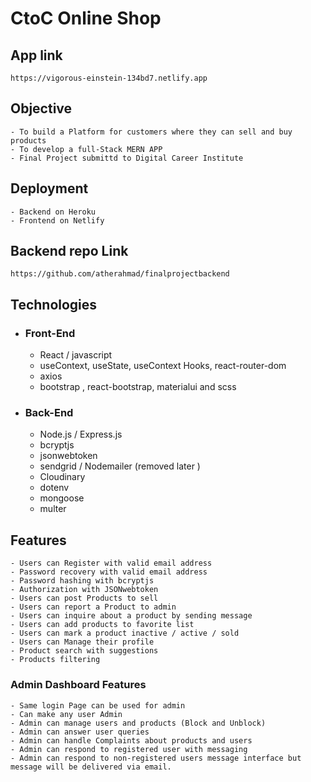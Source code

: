 #  CtoC Online Shop

## App link
    https://vigorous-einstein-134bd7.netlify.app
    
## Objective
    - To build a Platform for customers where they can sell and buy products
    - To develop a full-Stack MERN APP
    - Final Project submittd to Digital Career Institute

## Deployment
    - Backend on Heroku
    - Frontend on Netlify

## Backend repo Link
    https://github.com/atherahmad/finalprojectbackend

## Technologies

- ### Front-End
    - React / javascript
    - useContext, useState, useContext Hooks, react-router-dom
    - axios
    - bootstrap , react-bootstrap, materialui and  scss

- ### Back-End
    - Node.js / Express.js
    - bcryptjs
    - jsonwebtoken
    - sendgrid / Nodemailer (removed later  )
    - Cloudinary
    - dotenv
    - mongoose
    - multer

## Features
    - Users can Register with valid email address
    - Password recovery with valid email address
    - Password hashing with bcryptjs
    - Authorization with JSONwebtoken
    - Users can post Products to sell
    - Users can report a Product to admin
    - Users can inquire about a product by sending message
    - Users can add products to favorite list
    - Users can mark a product inactive / active / sold
    - Users can Manage their profile
    - Product search with suggestions
    - Products filtering
    
### Admin Dashboard Features 
    - Same login Page can be used for admin
    - Can make any user Admin
    - Admin can manage users and products (Block and Unblock)
    - Admin can answer user queries
    - Admin can handle Complaints about products and users
    - Admin can respond to registered user with messaging
    - Admin can respond to non-registered users message interface but message will be delivered via email.


